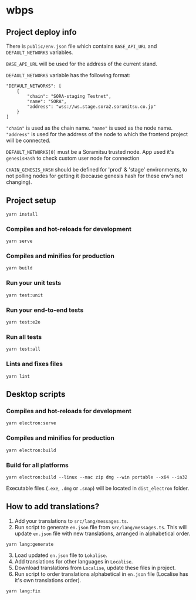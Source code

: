 # wbps 

## Project deploy info

There is `public/env.json` file which contains `BASE_API_URL` and `DEFAULT_NETWORKS` variables.

`BASE_API_URL` will be used for the address of the current stand.

`DEFAULT_NETWORKS` variable has the following format:

```
"DEFAULT_NETWORKS": [
    {
        "chain": "SORA-staging Testnet",
        "name": "SORA",
        "address": "wss://ws.stage.sora2.soramitsu.co.jp"
    }
]
```

`"chain"` is used as the chain name.
`"name"` is used as the node name.
`"address"` is used for the address of the node to which the frontend project will be connected.

`DEFAULT_NETWORKS[0]` must be a Soramitsu trusted node. App used it's `genesisHash` to check custom user node for connection

`CHAIN_GENESIS_HASH` should be defined for 'prod' & 'stage' environments, to not polling nodes for getting it (because genesis hash for these env's not changing).

## Project setup

```
yarn install
```

### Compiles and hot-reloads for development

```
yarn serve
```

### Compiles and minifies for production

```
yarn build
```

### Run your unit tests

```
yarn test:unit
```

### Run your end-to-end tests

```
yarn test:e2e
```

### Run all tests

```
yarn test:all
```

### Lints and fixes files

```
yarn lint
```

## Desktop scripts

### Compiles and hot-reloads for development

```
yarn electron:serve
```

### Compiles and minifies for production

```
yarn electron:build
```

### Build for all platforms

```
yarn electron:build --linux --mac zip dmg --win portable --x64 --ia32
```

Executable files (`.exe`, `.dmg` or `.snap`) will be located in `dist_electron` folder.

## How to add translations?

1. Add your translations to `src/lang/messages.ts`.
2. Run script to generate `en.json` file from `src/lang/messages.ts`. This will update `en.json` file with new translations, arranged in alphabetical order.

```
yarn lang:generate
```

3. Load updated `en.json` file to `Lokalise`.
4. Add translations for other languages in `Localise`.
5. Download translations from `Localise`, update these files in project.
6. Run script to order translations alphabetical in `en.json` file (Localise has it's own translations order).

```
yarn lang:fix
```
